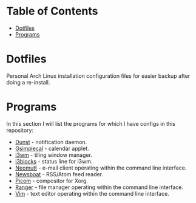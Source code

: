 Table of Contents
=================
* [Dotfiles](#Dotfiles)
* [Programs](#Programs)

# Dotfiles

Personal Arch Linux installation configuration files for easier backup after doing a re-install.

# Programs
In this section I will list the programs for which I have configs in this repository:

* [Dunst](../main/dunst) - notification daemon.
* [Gsimplecal](../main/gsimplecal) - calendar applet.
* [i3wm](./main/i3) - tiling window manager.
* [i3blocks](../main/i3blocks) - status line for i3wm.
* [Neomutt](../main/mutt) - e-mail client operating within the command line interface.
* [Newsboat](../main/newsboat_config) - RSS/Atom feed reader.
* [Picom](../main/picom) - compositor for Xorg.
* [Ranger](../main/ranger) - file manager operating within the command line interface.
* [Vim](../main/.vimrc) - text editor operating within the command line interface.
